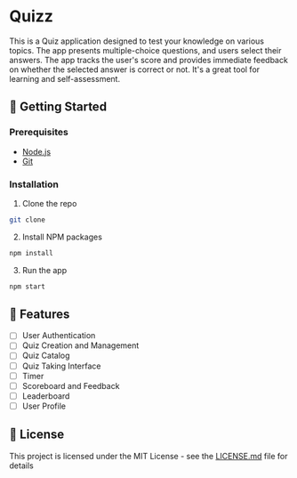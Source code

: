 # Quizz

This is a Quiz application designed to test your knowledge on various topics. The app presents multiple-choice questions, and users select their answers. The app tracks the user's score and provides immediate feedback on whether the selected answer is correct or not. It's a great tool for learning and self-assessment.

## 🚀 Getting Started

### Prerequisites

- [Node.js](https://nodejs.org/en/)
- [Git](https://git-scm.com/)

### Installation

1. Clone the repo

```sh
git clone
```

2. Install NPM packages

```sh
npm install
```

3. Run the app

```sh
npm start
```

## 🎯 Features

- [ ] User Authentication
- [ ] Quiz Creation and Management
- [ ] Quiz Catalog
- [ ] Quiz Taking Interface
- [ ] Timer
- [ ] Scoreboard and Feedback
- [ ] Leaderboard
- [ ] User Profile

## 📝 License

This project is licensed under the MIT License - see the [LICENSE.md](LICENSE.md) file for details
